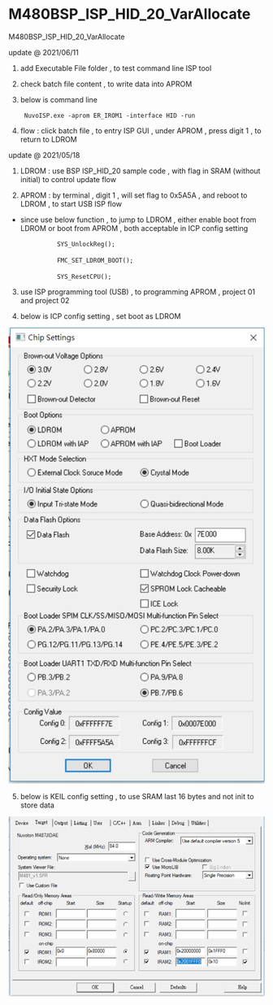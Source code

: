 # M480BSP_ISP_HID_20_VarAllocate
 M480BSP_ISP_HID_20_VarAllocate

update @ 2021/06/11

1. add Executable File folder , to test command line ISP tool 

2. check batch file content , to write data into APROM

3. below is command line

		NuvoISP.exe -aprom ER_IROM1 -interface HID -run
		
4. flow : click batch file , to entry ISP GUI , under APROM , press digit 1 , to return to LDROM 



update @ 2021/05/18

1. LDROM : use BSP ISP_HID_20 sample code , with flag in SRAM (without initial) to control update flow

2. APROM : by terminal , digit 1 , will set flag to 0x5A5A , and reboot to LDROM , to start USB ISP flow

- since use below function , to jump to LDROM , either enable boot from LDROM or boot from APROM , both acceptable in ICP config setting

				SYS_UnlockReg();
				
				FMC_SET_LDROM_BOOT();
				
				SYS_ResetCPU();

3. use ISP programming tool (USB) , to programming APROM , project 01 and project 02

4. below is ICP config setting , set boot as LDROM

![image](https://github.com/released/M480BSP_ISP_HID_20_VarAllocate/blob/main/ICP_config.jpg)

5. below is KEIL config setting , to use SRAM last 16 bytes and not init to store data

![image](https://github.com/released/M480BSP_ISP_HID_20_VarAllocate/blob/main/KEIL_config.jpg)

